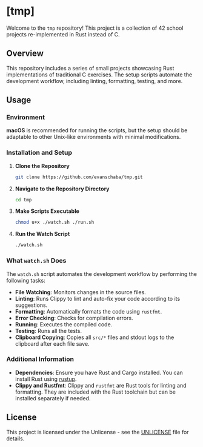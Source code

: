 # [tmp]

Welcome to the `tmp` repository! This project is a collection of 42 school projects re-implemented in Rust instead of C. 

## Overview

This repository includes a series of small projects showcasing Rust implementations of traditional C exercises. The setup scripts automate the development workflow, including linting, formatting, testing, and more.

## Usage

### Environment

**macOS** is recommended for running the scripts, but the setup should be adaptable to other Unix-like environments with minimal modifications.

### Installation and Setup

1. **Clone the Repository**

    ```bash
    git clone https://github.com/evanschaba/tmp.git
    ```

2. **Navigate to the Repository Directory**

    ```bash
    cd tmp
    ```

3. **Make Scripts Executable**

    ```bash
    chmod u+x ./watch.sh ./run.sh
    ```

4. **Run the Watch Script**

    ```bash
    ./watch.sh
    ```

### What `watch.sh` Does

The `watch.sh` script automates the development workflow by performing the following tasks:

- **File Watching**: Monitors changes in the source files.
- **Linting**: Runs Clippy to lint and auto-fix your code according to its suggestions.
- **Formatting**: Automatically formats the code using `rustfmt`.
- **Error Checking**: Checks for compilation errors.
- **Running**: Executes the compiled code.
- **Testing**: Runs all the tests.
- **Clipboard Copying**: Copies all `src/*` files and stdout logs to the clipboard after each file save.

### Additional Information

- **Dependencies**: Ensure you have Rust and Cargo installed. You can install Rust using [rustup](https://rustup.rs/).
- **Clippy and Rustfmt**: Clippy and `rustfmt` are Rust tools for linting and formatting. They are included with the Rust toolchain but can be installed separately if needed.

## License

This project is licensed under the Unlicense - see the [UNLICENSE](UNLICENSE) file for details.
